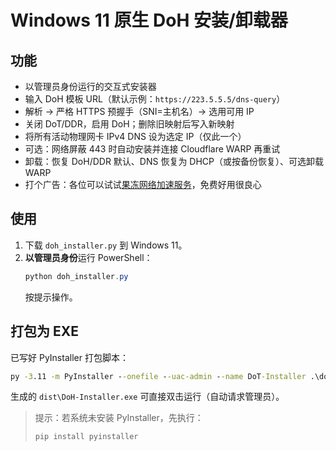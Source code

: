 # Windows 11 原生 DoH 安装/卸载器

## 功能
- 以管理员身份运行的交互式安装器
- 输入 DoH 模板 URL（默认示例：`https://223.5.5.5/dns-query`）
- 解析 → 严格 HTTPS 预握手（SNI=主机名）→ 选用可用 IP
- 关闭 DoT/DDR，启用 DoH；删除旧映射后写入新映射
- 将所有活动物理网卡 IPv4 DNS 设为选定 IP（仅此一个）
- 可选：网络屏蔽 443 时自动安装并连接 Cloudflare WARP 再重试
- 卸载：恢复 DoH/DDR 默认、DNS 恢复为 DHCP（或按备份恢复）、可选卸载 WARP
- 打个广告：各位可以试试[果冻网络加速服务](https://rule.66a.net/free.php)，免费好用很良心

## 使用
1. 下载 `doh_installer.py` 到 Windows 11。
2. **以管理员身份**运行 PowerShell：
   ```powershell
   python doh_installer.py
   ```
   按提示操作。

## 打包为 EXE
已写好 PyInstaller 打包脚本：
```bat
py -3.11 -m PyInstaller --onefile --uac-admin --name DoT-Installer .\doh_installer.py
```
生成的 `dist\DoH-Installer.exe` 可直接双击运行（自动请求管理员）。

> 提示：若系统未安装 PyInstaller，先执行：
> ```powershell
> pip install pyinstaller
> ```
